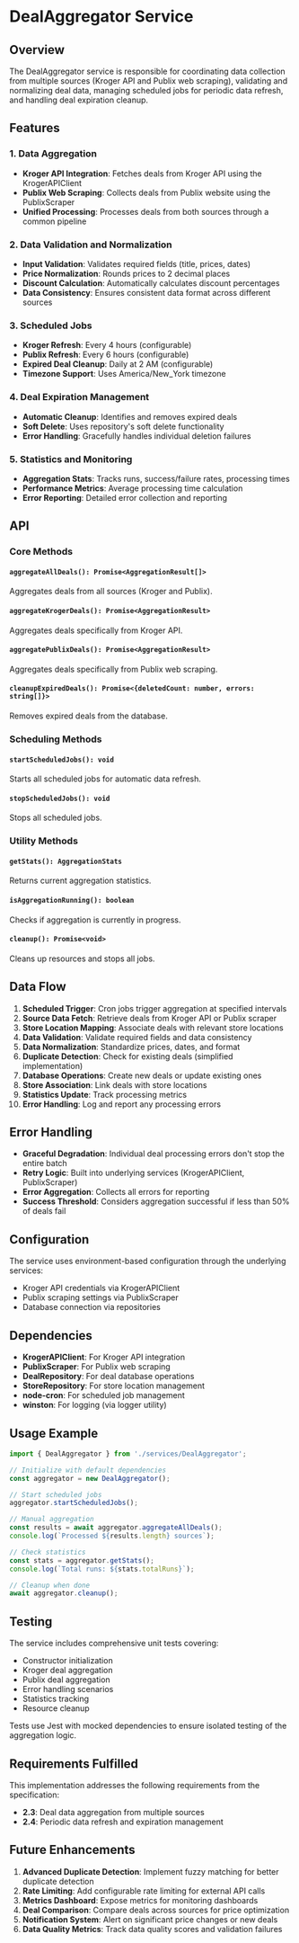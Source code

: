 # DealAggregator Service

## Overview

The DealAggregator service is responsible for coordinating data collection from multiple sources (Kroger API and Publix web scraping), validating and normalizing deal data, managing scheduled jobs for periodic data refresh, and handling deal expiration cleanup.

## Features

### 1. Data Aggregation
- **Kroger API Integration**: Fetches deals from Kroger API using the KrogerAPIClient
- **Publix Web Scraping**: Collects deals from Publix website using the PublixScraper
- **Unified Processing**: Processes deals from both sources through a common pipeline

### 2. Data Validation and Normalization
- **Input Validation**: Validates required fields (title, prices, dates)
- **Price Normalization**: Rounds prices to 2 decimal places
- **Discount Calculation**: Automatically calculates discount percentages
- **Data Consistency**: Ensures consistent data format across different sources

### 3. Scheduled Jobs
- **Kroger Refresh**: Every 4 hours (configurable)
- **Publix Refresh**: Every 6 hours (configurable)
- **Expired Deal Cleanup**: Daily at 2 AM (configurable)
- **Timezone Support**: Uses America/New_York timezone

### 4. Deal Expiration Management
- **Automatic Cleanup**: Identifies and removes expired deals
- **Soft Delete**: Uses repository's soft delete functionality
- **Error Handling**: Gracefully handles individual deletion failures

### 5. Statistics and Monitoring
- **Aggregation Stats**: Tracks runs, success/failure rates, processing times
- **Performance Metrics**: Average processing time calculation
- **Error Reporting**: Detailed error collection and reporting

## API

### Core Methods

#### `aggregateAllDeals(): Promise<AggregationResult[]>`
Aggregates deals from all sources (Kroger and Publix).

#### `aggregateKrogerDeals(): Promise<AggregationResult>`
Aggregates deals specifically from Kroger API.

#### `aggregatePublixDeals(): Promise<AggregationResult>`
Aggregates deals specifically from Publix web scraping.

#### `cleanupExpiredDeals(): Promise<{deletedCount: number, errors: string[]}>`
Removes expired deals from the database.

### Scheduling Methods

#### `startScheduledJobs(): void`
Starts all scheduled jobs for automatic data refresh.

#### `stopScheduledJobs(): void`
Stops all scheduled jobs.

### Utility Methods

#### `getStats(): AggregationStats`
Returns current aggregation statistics.

#### `isAggregationRunning(): boolean`
Checks if aggregation is currently in progress.

#### `cleanup(): Promise<void>`
Cleans up resources and stops all jobs.

## Data Flow

1. **Scheduled Trigger**: Cron jobs trigger aggregation at specified intervals
2. **Source Data Fetch**: Retrieve deals from Kroger API or Publix scraper
3. **Store Location Mapping**: Associate deals with relevant store locations
4. **Data Validation**: Validate required fields and data consistency
5. **Data Normalization**: Standardize prices, dates, and format
6. **Duplicate Detection**: Check for existing deals (simplified implementation)
7. **Database Operations**: Create new deals or update existing ones
8. **Store Association**: Link deals with store locations
9. **Statistics Update**: Track processing metrics
10. **Error Handling**: Log and report any processing errors

## Error Handling

- **Graceful Degradation**: Individual deal processing errors don't stop the entire batch
- **Retry Logic**: Built into underlying services (KrogerAPIClient, PublixScraper)
- **Error Aggregation**: Collects all errors for reporting
- **Success Threshold**: Considers aggregation successful if less than 50% of deals fail

## Configuration

The service uses environment-based configuration through the underlying services:
- Kroger API credentials via KrogerAPIClient
- Publix scraping settings via PublixScraper
- Database connection via repositories

## Dependencies

- **KrogerAPIClient**: For Kroger API integration
- **PublixScraper**: For Publix web scraping
- **DealRepository**: For deal database operations
- **StoreRepository**: For store location management
- **node-cron**: For scheduled job management
- **winston**: For logging (via logger utility)

## Usage Example

```typescript
import { DealAggregator } from './services/DealAggregator';

// Initialize with default dependencies
const aggregator = new DealAggregator();

// Start scheduled jobs
aggregator.startScheduledJobs();

// Manual aggregation
const results = await aggregator.aggregateAllDeals();
console.log(`Processed ${results.length} sources`);

// Check statistics
const stats = aggregator.getStats();
console.log(`Total runs: ${stats.totalRuns}`);

// Cleanup when done
await aggregator.cleanup();
```

## Testing

The service includes comprehensive unit tests covering:
- Constructor initialization
- Kroger deal aggregation
- Publix deal aggregation
- Error handling scenarios
- Statistics tracking
- Resource cleanup

Tests use Jest with mocked dependencies to ensure isolated testing of the aggregation logic.

## Requirements Fulfilled

This implementation addresses the following requirements from the specification:

- **2.3**: Deal data aggregation from multiple sources
- **2.4**: Periodic data refresh and expiration management

## Future Enhancements

1. **Advanced Duplicate Detection**: Implement fuzzy matching for better duplicate detection
2. **Rate Limiting**: Add configurable rate limiting for external API calls
3. **Metrics Dashboard**: Expose metrics for monitoring dashboards
4. **Deal Comparison**: Compare deals across sources for price optimization
5. **Notification System**: Alert on significant price changes or new deals
6. **Data Quality Metrics**: Track data quality scores and validation failures